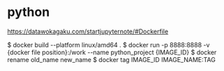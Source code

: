 # python
https://datawokagaku.com/startjupyternote/#Dockerfile


$ docker build --platform linux/amd64 .
$ docker run -p 8888:8888 -v {docker file position}:/work --name python_project {IMAGE_ID}
$ docker rename old_name new_name
$ docker tag IMAGE_ID IMAGE_NAME:TAG